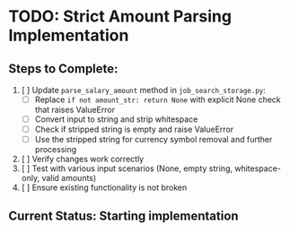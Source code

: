 # TODO: Strict Amount Parsing Implementation

## Steps to Complete:

1. [ ] Update `parse_salary_amount` method in `job_search_storage.py`:
   - [ ] Replace `if not amount_str: return None` with explicit None check that raises ValueError
   - [ ] Convert input to string and strip whitespace
   - [ ] Check if stripped string is empty and raise ValueError
   - [ ] Use the stripped string for currency symbol removal and further processing

2. [ ] Verify changes work correctly
3. [ ] Test with various input scenarios (None, empty string, whitespace-only, valid amounts)
4. [ ] Ensure existing functionality is not broken

## Current Status: Starting implementation
